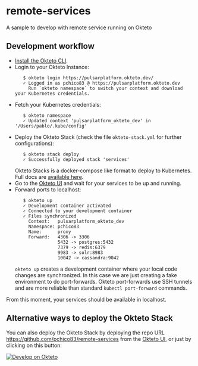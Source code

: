 # remote-services

A sample to develop with remote service running on Okteto

## Development workflow

- [Install the Okteto CLI](https://okteto.com/docs/getting-started/installation).
- Login to your Okteto Instance:
  ```
     $ okteto login https://pulsarplatform.okteto.dev/
     ✓ Logged in as pchico83 @ https://pulsarplatform.okteto.dev
       Run `okteto namespace` to switch your context and download your Kubernetes credentials.
  ```
- Fetch your Kubernetes credentials:
  ```
     $ okteto namespace
     ✓ Updated context 'pulsarplatform_okteto_dev' in '/Users/pablo/.kube/config'
   ```
- Deploy the Okteto Stack (check the file `okteto-stack.yml` for further configurations):
  ```
     $ okteto stack deploy
     ✓ Successfully deployed stack 'services'
  ```
  Okteto Stacks is a docker-compose like format to deploy to Kubernetes. Full docs are [available here](https://okteto.com/docs/reference/stacks).
- Go to the [Okteto UI](https://pulsarplatform.okteto.dev) and wait for your services to be up and running.
- Forward ports to localhost:
  ```
     $ okteto up
     ✓ Development container activated
     ✓ Connected to your development container
     ✓ Files synchronized
       Context:   pulsarplatform_okteto_dev
       Namespace: pchico83
       Name:      proxy
       Forward:   4306 -> 3306
                  5432 -> postgres:5432
                  7379 -> redis:6379
                  9983 -> solr:8983
                  10042 -> cassandra:9042
  ```
  `okteto up` creates a development container where your local code changes are synchronized. In this case we are just creating a fake environment to do port-forwards. Okteto port-forwards use SSH tunnels and are more reliable than standard `kubectl port-forward` commands.

From this moment, your services should be available in localhost.

## Alternative ways to deploy the Okteto Stack

You can also deploy the Okteto Stack by deploying the repo URL https://github.com/pchico83/remote-services from the [Okteto UI](https://pulsarplatform.okteto.dev), or just by clicking on this button:

[![Develop on Okteto](https://okteto.com/develop-okteto.svg)](https://pulsarplatform.okteto.dev/deploy?repository=https://github.com/pchico83/remote-services)


